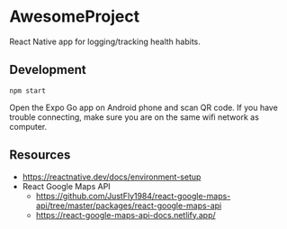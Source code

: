 # AwesomeProject
React Native app for logging/tracking health habits.

## Development
`npm start`

Open the Expo Go app on Android phone and scan QR code.  If you have trouble connecting, make sure you are on the same wifi network as computer.

## Resources
* https://reactnative.dev/docs/environment-setup
* React Google Maps API
  * https://github.com/JustFly1984/react-google-maps-api/tree/master/packages/react-google-maps-api
  * https://react-google-maps-api-docs.netlify.app/
